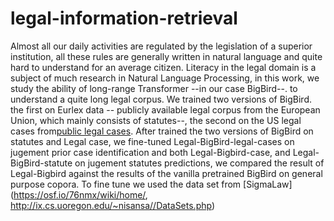 # legal-information-retrieval
Almost all our daily activities are regulated by the legislation of a superior institution, all these rules are generally written in natural language and quite hard to understand for an average citizen. Literacy in the legal domain is a subject of much research in Natural Language Processing, in this work, we study the ability of long-range Transformer --in our case BigBird--. to understand a quite long legal corpus. We trained two versions of BigBird. the first on Eurlex data -- publicly available legal corpus from the European Union, which mainly consists of statutes--, the second on the US legal cases from[public legal cases](https://case.law/). After trained the two versions of BigBird on statutes and Legal case, we fine-tuned Legal-BigBird-legal-cases on jugement prior case identification and both Legal-Bigbird-case, and Legal-BigBird-statute on jugement statutes predictions, we compared the result of Legal-Bigbird against the results of the vanilla pretrained BigBird on general purpose copora. To fine tune we used the data set from [SigmaLaw](https://osf.io/76nmx/wiki/home/, http://ix.cs.uoregon.edu/~nisansa//DataSets.php)


